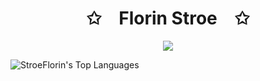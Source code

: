 <p align="center">
    <h1 align="center">✩&emsp;Florin Stroe&emsp;✩</h1>
</p>
<p align="center">
    <img src="https://stroe.dev/welcometomyprofile3.svg">
</p>

![StroeFlorin's Top Languages](https://github-readme-stats.vercel.app/api/top-langs/?username=StroeFlorin&theme=gruvbox&show_icons=true&hide_border=true&layout=compact)

